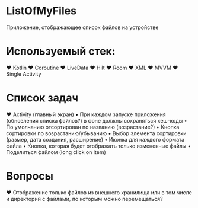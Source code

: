 # ListOfMyFiles
Приложение, отображающее список файлов на устройстве


# Используемый стек:
  ♥ Kotlin
  ♥ Coroutine
  ♥ LiveData
  ♥ Hilt
  ♥ Room
  ♥ XML
  ♥ MVVM
  ♥ Single Activity


# Список задач
♥ Activity (главный экран)
    • При каждом запуске приложения (обновления списка файлов?) в фоне должны сохраняться хеш-коды
    • По умолчанию отсортирован по названию (возрастание?)
    • Кнопка сортировки по возрастанию/убыванию
    • Выбор элемента сортировки (размер, дата создания, расширение)
    • Иконка для каждого формата файла
    • Кнопка, которая будет отображать только измененные файлы
    • Поделиться файлом (long click on item)
    
    
# Вопросы
  ♥ Отображение только файлов из внешнего хранилища или в том числе и директорий с файлами, по которым можно перемещаться?
